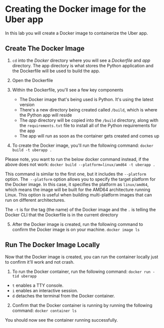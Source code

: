 # Creating the Docker image for the Uber app

In this lab you will create a Docker image to containerize the Uber app.

## Create The Docker Image

1. `cd` into the *Docker* directory where you will see a *Dockerfile* and *app* directory. The app directory is what stores the Python application and the Dockerfile will be used to build the app.

2. Open the Dockerfile

3. Within the Dockerfile, you'll see a few key components
   - The Docker image that's being used is Python. It's using the latest version
   - There's a new directory being created called `/build`, which is where the Python app will reside
   - The *app* directory will be copied into the `/build` directory, along with the `requirements.txt` file to install all of the Python requirements for the app
   - The app will run as soon as the container gets created and comes up

4. To create the Docker image, you'll run the following command:
`docker build -t uberapp .`

Please note, you want to run the below docker command instead, if the above does not work:
`docker build --platform=linux/amd64 -t uberapp .` 

This command is similar to the first one, but it includes the `--platform` option. The` --platform` option allows you to specify the target platform for the Docker image. In this case, it specifies the platform as `linux/amd64`, which means the image will be built for the AMD64 architecture running Linux. This option is useful when building multi-platform images that can run on different architectures.

The `-t` is for the tag (the name) of the Docker image and the `.` is telling the Docker CLI that the Dockerfile is in the current directory

5. After the Docker image is created, run the following command to confirm the Docker image is on your machine.
`docker image ls`

## Run The Docker Image Locally

Now that the Docker image is created, you can run the container locally just to confirm it'll work and not crash.

1. To run the Docker container, run the following command:
`docker run -tid uberapp`

- `t` enables a TTY console.
- `i` enables an interactive session.
- `d` detaches the terminal from the Docker container.

2. Confirm that the Docker container is running by running the following command:
`docker container ls`

You should now see the container running successfully.